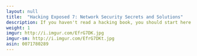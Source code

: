 ```yaml
---
layout: null
title:  "Hacking Exposed 7: Network Security Secrets and Solutions"
description: If you haven't read a hacking book, you should start here. This is the best hacking book I own. After you <a href="/tutorials/getting-started">learn the basics in my Getting Started article</a>, you can start to read this book. It covers a lot of network hacking and exposes some of the best secrets that elite hackers know. After reading this book, I was able to hack my school network with Telnet brute forcing and change my grades.
weight: 1
imgur: http://i.imgur.com/EfrG7DK.jpg
imgur-sm: http://i.imgur.com/EfrG7DKt.jpg
asin: 0071780289
---
```

